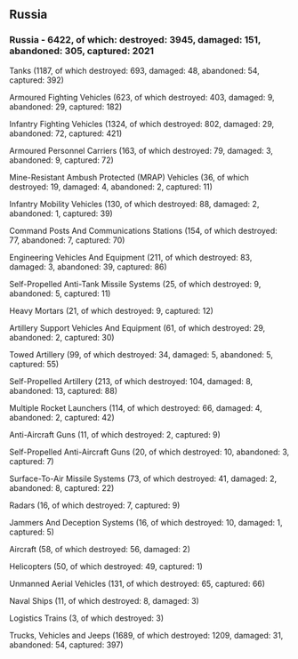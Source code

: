 
 
 ## Russia
 
 ### Russia - 6422, of which: destroyed: 3945, damaged: 151, abandoned: 305, captured: 2021

 

 

 Tanks (1187, of which destroyed: 693, damaged: 48, abandoned: 54, captured: 392)

 Armoured Fighting Vehicles (623, of which destroyed: 403, damaged: 9, abandoned: 29, captured: 182)

 Infantry Fighting Vehicles (1324, of which destroyed: 802, damaged: 29, abandoned: 72, captured: 421)

 Armoured Personnel Carriers (163, of which destroyed: 79, damaged: 3, abandoned: 9, captured: 72)

 Mine-Resistant Ambush Protected (MRAP) Vehicles (36, of which destroyed: 19, damaged: 4, abandoned: 2, captured: 11)

 Infantry Mobility Vehicles (130, of which destroyed: 88, damaged: 2, abandoned: 1, captured: 39)

 Command Posts And Communications Stations (154, of which destroyed: 77, abandoned: 7, captured: 70)

 Engineering Vehicles And Equipment (211, of which destroyed: 83, damaged: 3, abandoned: 39, captured: 86)

 Self-Propelled Anti-Tank Missile Systems (25, of which destroyed: 9, abandoned: 5, captured: 11)

 Heavy Mortars (21, of which destroyed: 9, captured: 12)

 Artillery Support Vehicles And Equipment (61, of which destroyed: 29, abandoned: 2, captured: 30)

 Towed Artillery (99, of which destroyed: 34, damaged: 5, abandoned: 5, captured: 55)

 Self-Propelled Artillery (213, of which destroyed: 104, damaged: 8, abandoned: 13, captured: 88)

 Multiple Rocket Launchers (114, of which destroyed: 66, damaged: 4, abandoned: 2, captured: 42)

 Anti-Aircraft Guns (11, of which destroyed: 2, captured: 9)

 Self-Propelled Anti-Aircraft Guns (20, of which destroyed: 10, abandoned: 3, captured: 7)

 Surface-To-Air Missile Systems (73, of which destroyed: 41, damaged: 2, abandoned: 8, captured: 22)

 Radars (16, of which destroyed: 7, captured: 9)

 Jammers And Deception Systems (16, of which destroyed: 10, damaged: 1, captured: 5)

 Aircraft (58, of which destroyed: 56, damaged: 2)

 Helicopters (50, of which destroyed: 49, captured: 1)

 Unmanned Aerial Vehicles (131, of which destroyed: 65, captured: 66)

 Naval Ships (11, of which destroyed: 8, damaged: 3)

 Logistics Trains (3, of which destroyed: 3)

 Trucks, Vehicles and Jeeps (1689, of which destroyed: 1209, damaged: 31, abandoned: 54, captured: 397)

